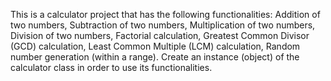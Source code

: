 This is a calculator project that has the following functionalities:
Addition of two numbers,
Subtraction of two numbers,
Multiplication of two numbers,
Division of two numbers,
Factorial calculation,
Greatest Common Divisor (GCD) calculation,
Least Common Multiple (LCM) calculation,
Random number generation (within a range).
Create an instance (object) of the calculator class in order to use its functionalities.
